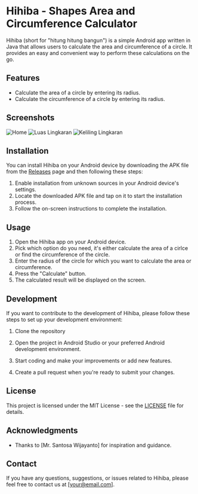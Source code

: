 # Hihiba - Shapes Area and Circumference Calculator

Hihiba (short for "hitung hitung bangun") is a simple Android app written in Java that allows users to calculate the area and circumference of a circle. It provides an easy and convenient way to perform these calculations on the go.

## Features

- Calculate the area of a circle by entering its radius.
- Calculate the circumference of a circle by entering its radius.

## Screenshots

![Home](/screenshots/home_screenshot.jpeg)
![Luas Lingkaran](/screenshots/screenshots1.jpeg)
![Keliling Lingkaran](/screenshots/kelilingLingkaran_screenshot.jpeg)

## Installation

You can install Hihiba on your Android device by downloading the APK file from the [Releases](https://github.com/Hakifi/HiHiBa/releases) page and then following these steps:

1. Enable installation from unknown sources in your Android device's settings.
2. Locate the downloaded APK file and tap on it to start the installation process.
3. Follow the on-screen instructions to complete the installation.

## Usage

1. Open the Hihiba app on your Android device.
2. Pick which option do you need, it's either calculate the area of a cirlce or find the circumference of the circle.
3. Enter the radius of the circle for which you want to calculate the area or circumference.
4. Press the "Calculate" button.
5. The calculated result will be displayed on the screen.

## Development

If you want to contribute to the development of Hihiba, please follow these steps to set up your development environment:

1. Clone the repository

2. Open the project in Android Studio or your preferred Android development environment.

3. Start coding and make your improvements or add new features.

4. Create a pull request when you're ready to submit your changes.

## License

This project is licensed under the MIT License - see the [LICENSE](/LICENSE) file for details.

## Acknowledgments

- Thanks to [Mr. Santosa Wijayanto] for inspiration and guidance.

## Contact

If you have any questions, suggestions, or issues related to Hihiba, please feel free to contact us at [your@email.com].



